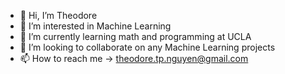 - 👋 Hi, I’m Theodore
- 👀 I’m interested in Machine Learning
- 🌱 I’m currently learning math and programming at UCLA
- 💞️ I’m looking to collaborate on any Machine Learning projects
- 📫 How to reach me $\rightarrow$ theodore.tp.nguyen@gmail.com

<!---
theodoretnguyen/theodoretnguyen is a ✨ special ✨ repository because its `README.md` (this file) appears on your GitHub profile.
You can click the Preview link to take a look at your changes.
--->
